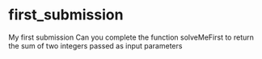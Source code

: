 # first_submission
My first submission
Can you complete the function solveMeFirst to return the sum of two integers passed as input parameters
